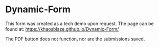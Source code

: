 # Dynamic-Form

This form was created as a tech demo upon request. The page can be found at: https://khaosblaze.github.io/Dynamic-Form/

The PDF button does not function, nor are the submissions saved.

